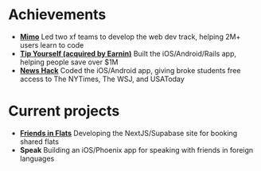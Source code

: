 # Achievements 
- **[Mimo](https://mimo.org/)** Led two xf teams to develop the web dev track, helping 2M+ users learn to code
- **[Tip Yourself (acquired by Earnin)](https://help.earnin.com/hc/en-us/articles/360041192274-How-does-Tip-Yourself-work)** Built the iOS/Android/Rails app, helping people save over $1M
- **[News Hack](https://github.com/Lcarvajal-zz/News-Hack)** Coded the iOS/Android app, giving broke students free access to The NYTimes, The WSJ, and USAToday

# Current projects
- **[Friends in Flats](https://www.friends-in-flats.com)** Developing the NextJS/Supabase site for booking shared flats
- **Speak** Building an iOS/Phoenix app for speaking with friends in foreign languages
